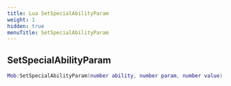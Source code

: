 ```yaml
---
title: Lua SetSpecialAbilityParam
weight: 1
hidden: true
menuTitle: SetSpecialAbilityParam
---
```

## SetSpecialAbilityParam
```lua
Mob:SetSpecialAbilityParam(number ability, number param, number value); -- void
```